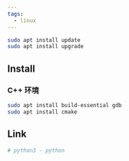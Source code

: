 ```yaml
---
tags:
  - linux
---
```

```sh
sudo apt install update
sudo apt install upgrade
```

## Install
### C++ 环境

```sh
sudo apt install build-essential gdb
sudo apt install cmake
```


## Link

```sh
# python3 - python
```